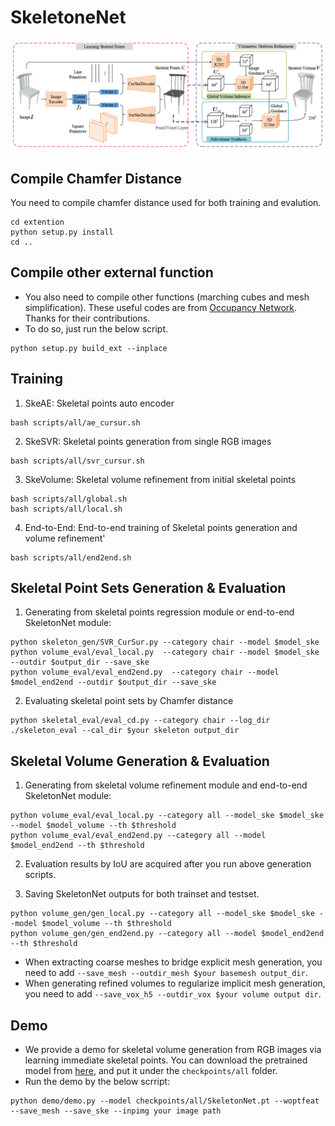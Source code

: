 # SkeletoneNet

<p align="center">
  <img src="./images/SkeletonNet.png" />
</p>

## Compile Chamfer Distance
You need to compile chamfer distance used for both training and evalution.
```shell
cd extention
python setup.py install
cd ..
```

## Compile other external function
* You also need to compile other functions (marching cubes and mesh simplification). These useful codes are from [Occupancy Network](https://github.com/autonomousvision/occupancy_networks). Thanks for their contributions.
* To do so, just run the below script.
```shell
python setup.py build_ext --inplace
```


## Training
1. SkeAE: Skeletal points auto encoder
```shell 
bash scripts/all/ae_cursur.sh
```

2. SkeSVR: Skeletal points generation from single RGB images
```shell 
bash scripts/all/svr_cursur.sh
```

3. SkeVolume: Skeletal volume refinement from initial skeletal points
```shell 
bash scripts/all/global.sh
bash scripts/all/local.sh
```

4. End-to-End: End-to-end training of Skeletal points generation and volume refinement'
```shell 
bash scripts/all/end2end.sh
```

## Skeletal Point Sets Generation & Evaluation
1. Generating from skeletal points regression module or end-to-end SkeletonNet module:
```shell 
python skeleton_gen/SVR_CurSur.py --category chair --model $model_ske
python volume_eval/eval_local.py  --category chair --model $model_ske --outdir $output_dir --save_ske 
python volume_eval/eval_end2end.py  --category chair --model $model_end2end --outdir $output_dir --save_ske
``` 
   
2. Evaluating skeletal point sets by Chamfer distance
```shell 
python skeletal_eval/eval_cd.py --category chair --log_dir ./skeleton_eval --cal_dir $your skeleton output_dir
```

## Skeletal Volume Generation & Evaluation
1. Generating from skeletal volume refinement module and end-to-end SkeletonNet module:
```shell
python volume_eval/eval_local.py --category all --model_ske $model_ske --model $model_volume --th $threshold
python volume_eval/eval_end2end.py --category all --model $model_end2end --th $threshold
```

2. Evaluation results by IoU are acquired after you run above generation scripts.

3. Saving SkeletonNet outputs for both trainset and testset.
```shell
python volume_gen/gen_local.py --category all --model_ske $model_ske --model $model_volume --th $threshold
python volume_gen/gen_end2end.py --category all --model $model_end2end --th $threshold
```
* When extracting coarse meshes to bridge explicit mesh generation, you need to add ```--save_mesh --outdir_mesh $your basemesh output_dir```.
* When generating refined volumes to regularize implicit mesh generation, you need to add ```--save_vox_h5 --outdir_vox $your volume output dir```.

## Demo
* We provide a demo for skeletal volume generation from RGB images via learning immediate skeletal points.
You can download the pretrained model from [here](https://drive.google.com/file/d/1I5QmNDhuJu4Er2VKN7mZ7uzJjnu8gQqn/view?usp=sharing), and put it under the ```checkpoints/all``` folder.
* Run the demo by the below scrript:
```shell 
python demo/demo.py --model checkpoints/all/SkeletonNet.pt --woptfeat --save_mesh --save_ske --inpimg your image path
```